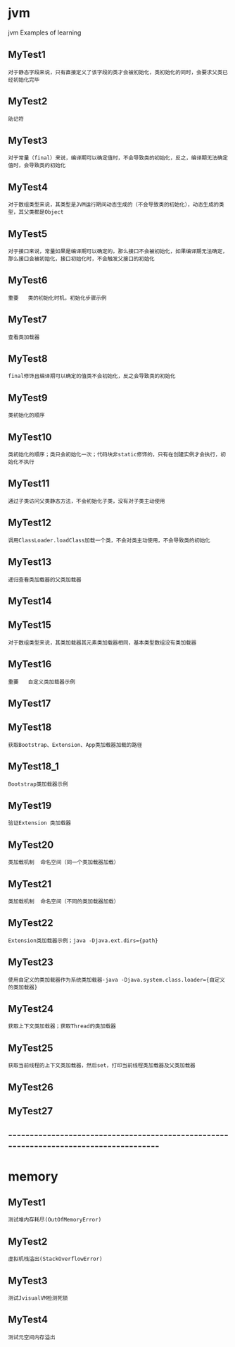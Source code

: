 # jvm
jvm Examples of learning

## MyTest1
    对于静态字段来说，只有直接定义了该字段的类才会被初始化，类初始化的同时，会要求父类已经初始化完毕
## MyTest2
    助记符
## MyTest3
    对于常量（final）来说，编译期可以确定值时，不会导致类的初始化，反之，编译期无法确定值时，会导致类的初始化
## MyTest4
    对于数组类型来说，其类型是JVM运行期间动态生成的（不会导致类的初始化），动态生成的类型，其父类都是Object
## MyTest5
    对于接口来说，常量如果是编译期可以确定的，那么接口不会被初始化，如果编译期无法确定，那么接口会被初始化，接口初始化时，不会触发父接口的初始化
## MyTest6
    重要   类的初始化时机，初始化步骤示例
## MyTest7
    查看类加载器
## MyTest8
    final修饰且编译期可以确定的值类不会初始化，反之会导致类的初始化
## MyTest9
    类初始化的顺序
## MyTest10
    类初始化的顺序；类只会初始化一次；代码块非static修饰的，只有在创建实例才会执行，初始化不执行
## MyTest11
    通过子类访问父类静态方法，不会初始化子类，没有对子类主动使用
## MyTest12
    调用ClassLoader.loadClass加载一个类，不会对类主动使用，不会导致类的初始化
## MyTest13
    递归查看类加载器的父类加载器
## MyTest14
## MyTest15
    对于数组类型来说，其类加载器其元素类加载器相同，基本类型数组没有类加载器
## MyTest16
    重要   自定义类加载器示例
## MyTest17
    
## MyTest18
    获取Bootstrap、Extension、App类加载器加载的路径
## MyTest18_1
    Bootstrap类加载器示例
## MyTest19
    验证Extension 类加载器
## MyTest20
    类加载机制  命名空间（同一个类加载器加载）
## MyTest21
    类加载机制  命名空间（不同的类加载器加载）
## MyTest22
    Extension类加载器示例；java -Djava.ext.dirs={path}
## MyTest23
    使用自定义的类加载器作为系统类加载器-java -Djava.system.class.loader={自定义的类加载器}
## MyTest24
    获取上下文类加载器；获取Thread的类加载器
## MyTest25
    获取当前线程的上下文类加载器，然后set，打印当前线程类加载器及父类加载器
## MyTest26
## MyTest27

## --------------------------------------------------------------------------------------
# memory
## MyTest1
    测试堆内存耗尽(OutOfMemoryError)
## MyTest2
    虚拟机栈溢出(StackOverflowError)
## MyTest3
    测试JvisualVM检测死锁
## MyTest4
    测试元空间内存溢出